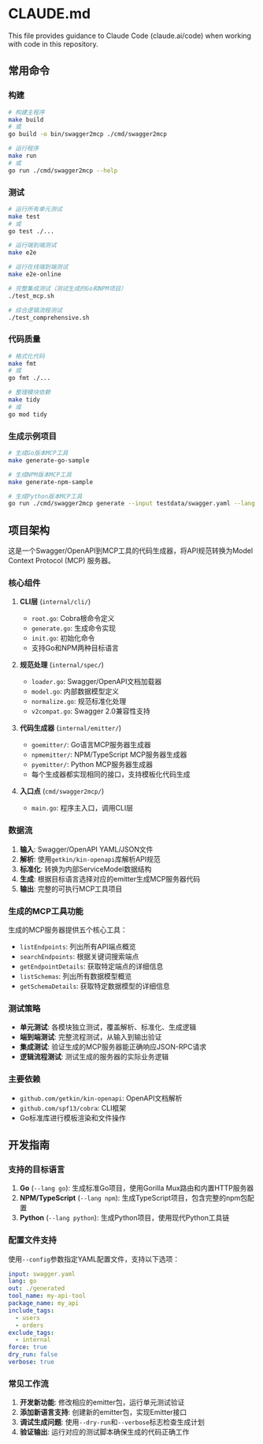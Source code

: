 # CLAUDE.md

This file provides guidance to Claude Code (claude.ai/code) when working with code in this repository.

## 常用命令

### 构建
```bash
# 构建主程序
make build
# 或
go build -o bin/swagger2mcp ./cmd/swagger2mcp

# 运行程序
make run
# 或
go run ./cmd/swagger2mcp --help
```

### 测试
```bash
# 运行所有单元测试
make test
# 或
go test ./...

# 运行端到端测试
make e2e

# 运行在线端到端测试
make e2e-online

# 完整集成测试（测试生成的Go和NPM项目）
./test_mcp.sh

# 综合逻辑流程测试
./test_comprehensive.sh
```

### 代码质量
```bash
# 格式化代码
make fmt
# 或
go fmt ./...

# 整理模块依赖
make tidy
# 或
go mod tidy
```

### 生成示例项目
```bash
# 生成Go版本MCP工具
make generate-go-sample

# 生成NPM版本MCP工具
make generate-npm-sample

# 生成Python版本MCP工具
go run ./cmd/swagger2mcp generate --input testdata/swagger.yaml --lang python --out tmp/out-python --force
```

## 项目架构

这是一个Swagger/OpenAPI到MCP工具的代码生成器，将API规范转换为Model Context Protocol (MCP) 服务器。

### 核心组件

1. **CLI层** (`internal/cli/`)
   - `root.go`: Cobra根命令定义
   - `generate.go`: 生成命令实现
   - `init.go`: 初始化命令
   - 支持Go和NPM两种目标语言

2. **规范处理** (`internal/spec/`)
   - `loader.go`: Swagger/OpenAPI文档加载器
   - `model.go`: 内部数据模型定义
   - `normalize.go`: 规范标准化处理
   - `v2compat.go`: Swagger 2.0兼容性支持

3. **代码生成器** (`internal/emitter/`)
   - `goemitter/`: Go语言MCP服务器生成器
   - `npmemitter/`: NPM/TypeScript MCP服务器生成器
   - `pyemitter/`: Python MCP服务器生成器
   - 每个生成器都实现相同的接口，支持模板化代码生成

4. **入口点** (`cmd/swagger2mcp/`)
   - `main.go`: 程序主入口，调用CLI层

### 数据流

1. **输入**: Swagger/OpenAPI YAML/JSON文件
2. **解析**: 使用`getkin/kin-openapi`库解析API规范
3. **标准化**: 转换为内部ServiceModel数据结构
4. **生成**: 根据目标语言选择对应的emitter生成MCP服务器代码
5. **输出**: 完整的可执行MCP工具项目

### 生成的MCP工具功能

生成的MCP服务器提供五个核心工具：
- `listEndpoints`: 列出所有API端点概览
- `searchEndpoints`: 根据关键词搜索端点
- `getEndpointDetails`: 获取特定端点的详细信息
- `listSchemas`: 列出所有数据模型概览
- `getSchemaDetails`: 获取特定数据模型的详细信息

### 测试策略

- **单元测试**: 各模块独立测试，覆盖解析、标准化、生成逻辑
- **端到端测试**: 完整流程测试，从输入到输出验证
- **集成测试**: 验证生成的MCP服务器能正确响应JSON-RPC请求
- **逻辑流程测试**: 测试生成的服务器的实际业务逻辑

### 主要依赖

- `github.com/getkin/kin-openapi`: OpenAPI文档解析
- `github.com/spf13/cobra`: CLI框架
- Go标准库进行模板渲染和文件操作

## 开发指南

### 支持的目标语言

1. **Go** (`--lang go`): 生成标准Go项目，使用Gorilla Mux路由和内置HTTP服务器
2. **NPM/TypeScript** (`--lang npm`): 生成TypeScript项目，包含完整的npm包配置
3. **Python** (`--lang python`): 生成Python项目，使用现代Python工具链

### 配置文件支持

使用`--config`参数指定YAML配置文件，支持以下选项：
```yaml
input: swagger.yaml
lang: go
out: ./generated
tool_name: my-api-tool
package_name: my_api
include_tags:
  - users
  - orders
exclude_tags:
  - internal
force: true
dry_run: false
verbose: true
```

### 常见工作流

1. **开发新功能**: 修改相应的emitter包，运行单元测试验证
2. **添加新语言支持**: 创建新的emitter包，实现Emitter接口
3. **调试生成问题**: 使用`--dry-run`和`--verbose`标志检查生成计划
4. **验证输出**: 运行对应的测试脚本确保生成的代码正确工作